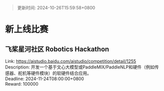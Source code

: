 > 更新时间: 2024-10-26T15:59:58+0800 

# 新上线比赛


## 飞桨星河社区 Robotics Hackathon
Link: https://aistudio.baidu.com/aistudio/competition/detail/1255  
Description: 开发一个基于文心大模型或PaddleMIX/PaddleNLP和硬件（例如传感器、舵机等硬件模块）的软硬件结合应用。  
Deadline: 2024-11-24T08:00:00+0800  
Reward: 100000  

